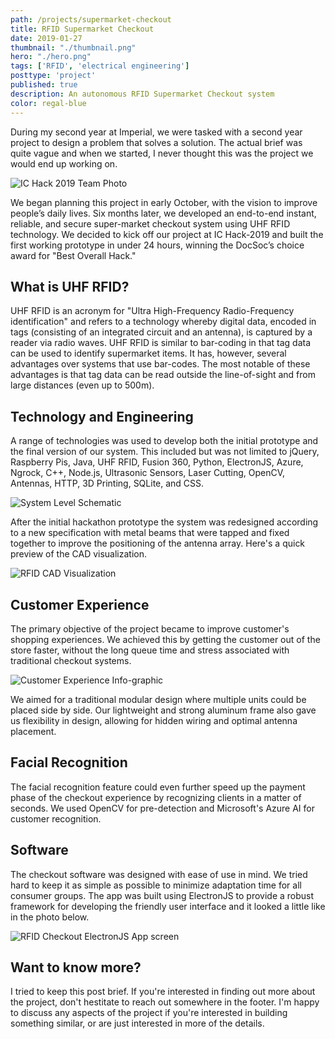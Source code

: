 ```yaml
---
path: /projects/supermarket-checkout
title: RFID Supermarket Checkout
date: 2019-01-27
thumbnail: "./thumbnail.png"
hero: "./hero.png"
tags: ['RFID', 'electrical engineering']
posttype: 'project'
published: true
description: An autonomous RFID Supermarket Checkout system
color: regal-blue
---
```


During my second year at Imperial, we were tasked with a second year project to design a problem that solves a solution. The actual brief was quite vague and when we started, I never thought this was the project we would end up working on.

![IC Hack 2019 Team Photo](/team-photo.png)

We began planning this project in early October, with the vision to improve people’s daily lives. Six months later, we developed an end-to-end instant, reliable, and secure super-market checkout system using UHF RFID technology. We decided to kick off our project at IC Hack-2019 and built the first working prototype in under 24 hours, winning the DocSoc’s choice award for "Best Overall Hack."

## What is UHF RFID?

UHF RFID is an acronym for "Ultra High-Frequency Radio-Frequency identification" and refers to a technology whereby digital data, encoded in tags (consisting of an integrated circuit and an antenna), is captured by a reader via radio waves. UHF RFID is similar to bar-coding in that tag data can be used to identify supermarket items. It has, however, several advantages over systems that use bar-codes. The most notable of these advantages is that tag data can be read outside the line-of-sight and from large distances (even up to 500m).

## Technology and Engineering

A range of technologies was used to develop both the initial prototype and the final version of our system. This included but was not limited to jQuery, Raspberry Pis, Java, UHF RFID, Fusion 360, Python, ElectronJS, Azure, Ngrock, C++, Node.js, Ultrasonic Sensors, Laser Cutting, OpenCV, Antennas, HTTP, 3D Printing, SQLite, and CSS.

![System Level Schematic](/system-schematic.png)

After the initial hackathon prototype the system was redesigned according to a new specification with metal beams that were tapped and fixed together to improve the positioning of the antenna array. Here's a quick preview of the CAD visualization.  

![RFID CAD Visualization](/rfid-cad-model.png)

## Customer Experience

The primary objective of the project became to improve customer's shopping experiences. We achieved this by getting the customer out of the store faster, without the long queue time and stress associated with traditional checkout systems.

![Customer Experience Info-graphic](/customer-experience-infographic.png)

We aimed for a traditional modular design where multiple units could be placed side by side. Our lightweight and strong aluminum frame also gave us flexibility in design, allowing for hidden wiring and optimal antenna placement.

## Facial Recognition

The facial recognition feature could even further speed up the payment phase of the checkout experience by recognizing clients in a matter of seconds. We used OpenCV for pre-detection and Microsoft's Azure AI for customer recognition.

## Software

The checkout software was designed with ease of use in mind. We tried hard to keep it as simple as possible to minimize adaptation time for all consumer groups. The app was built using ElectronJS to provide a robust framework for developing the friendly user interface and it looked a little like in the photo below.

![RFID Checkout ElectronJS App screen](/app-screen.png)

## Want to know more?

I tried to keep this post brief. If you're interested in finding out more about the project, don't hestitate to reach out somewhere in the footer. I'm happy to discuss any aspects of the project if you're interested in building something similar, or are just interested in more of the details.